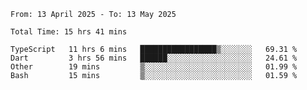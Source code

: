 <!--START_SECTION:waka-->

```abap
From: 13 April 2025 - To: 13 May 2025

Total Time: 15 hrs 41 mins

TypeScript   11 hrs 6 mins   █████████████████▒░░░░░░░   69.31 %
Dart         3 hrs 56 mins   ██████░░░░░░░░░░░░░░░░░░░   24.61 %
Other        19 mins         ▒░░░░░░░░░░░░░░░░░░░░░░░░   01.99 %
Bash         15 mins         ▒░░░░░░░░░░░░░░░░░░░░░░░░   01.59 %
```

<!--END_SECTION:waka-->
